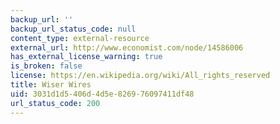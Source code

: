 ```yaml
---
backup_url: ''
backup_url_status_code: null
content_type: external-resource
external_url: http://www.economist.com/node/14586006
has_external_license_warning: true
is_broken: false
license: https://en.wikipedia.org/wiki/All_rights_reserved
title: Wiser Wires
uid: 3031d1d5-406d-4d5e-8269-76097411df48
url_status_code: 200
---
```

